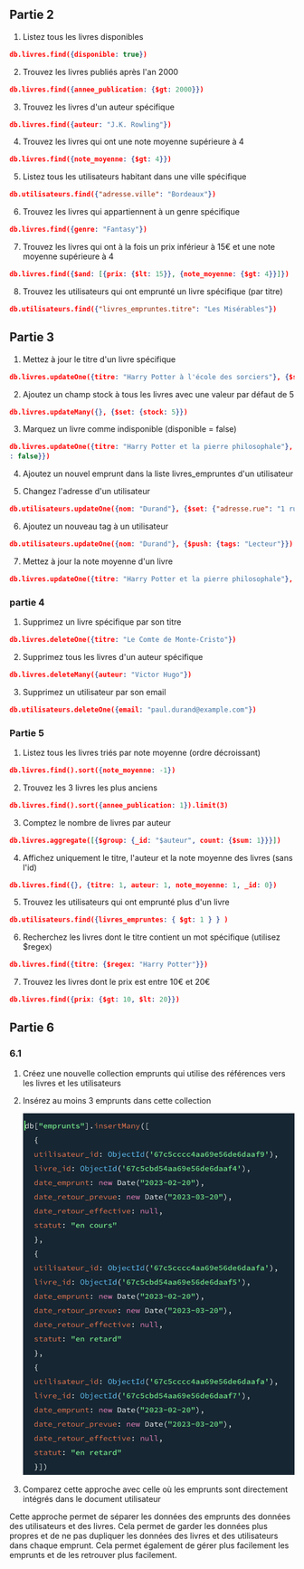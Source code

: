 ## Partie 2

1. Listez tous les livres disponibles 
```json
db.livres.find({disponible: true})
```

2. Trouvez les livres publiés après l'an 2000
```json
db.livres.find({annee_publication: {$gt: 2000}})
```

3. Trouvez les livres d'un auteur spécifique
```json
db.livres.find({auteur: "J.K. Rowling"})
```

4. Trouvez les livres qui ont une note moyenne supérieure à 4
```json
db.livres.find({note_moyenne: {$gt: 4}})
```

5. Listez tous les utilisateurs habitant dans une ville spécifique
```json
db.utilisateurs.find({"adresse.ville": "Bordeaux"})
```

6. Trouvez les livres qui appartiennent à un genre spécifique
```json
db.livres.find({genre: "Fantasy"})
```

7. Trouvez les livres qui ont à la fois un prix inférieur à 15€ et une note moyenne supérieure à 4
```json
db.livres.find({$and: [{prix: {$lt: 15}}, {note_moyenne: {$gt: 4}}]})
```

8. Trouvez les utilisateurs qui ont emprunté un livre spécifique (par titre)
```json
db.utilisateurs.find({"livres_empruntes.titre": "Les Misérables"})
```

## Partie 3

1. Mettez à jour le titre d'un livre spécifique
```json
db.livres.updateOne({titre: "Harry Potter à l'école des sorciers"}, {$set: {titre: "Harry Potter et la pierre philosophale"}})
``` 

2. Ajoutez un champ stock à tous les livres avec une valeur par défaut de 5
```json
db.livres.updateMany({}, {$set: {stock: 5}})
```

3. Marquez un livre comme indisponible (disponible = false)
```json 
db.livres.updateOne({titre: "Harry Potter et la pierre philosophale"}, {$set: {disponible
: false}})
```

4. Ajoutez un nouvel emprunt dans la liste livres_empruntes d'un utilisateur

5. Changez l'adresse d'un utilisateur
```json
db.utilisateurs.updateOne({nom: "Durand"}, {$set: {"adresse.rue": "1 rue de la Paix"}})
```

6. Ajoutez un nouveau tag à un utilisateur
```json
db.utilisateurs.updateOne({nom: "Durand"}, {$push: {tags: "Lecteur"}})
```

7. Mettez à jour la note moyenne d'un livre
```json
db.livres.updateOne({titre: "Harry Potter et la pierre philosophale"}, {$set: {note_moyenne: 4.5}})
```

### partie 4

1. Supprimez un livre spécifique par son titre
```json
db.livres.deleteOne({titre: "Le Comte de Monte-Cristo"})
```
2. Supprimez tous les livres d'un auteur spécifique
```json
db.livres.deleteMany({auteur: "Victor Hugo"})
```
3. Supprimez un utilisateur par son email
```json
db.utilisateurs.deleteOne({email: "paul.durand@example.com"})
```


### Partie 5

1. Listez tous les livres triés par note moyenne (ordre décroissant)
```json
db.livres.find().sort({note_moyenne: -1})
```
2. Trouvez les 3 livres les plus anciens
```json
db.livres.find().sort({annee_publication: 1}).limit(3)
```
3. Comptez le nombre de livres par auteur
```json
db.livres.aggregate([{$group: {_id: "$auteur", count: {$sum: 1}}}])
```
4. Affichez uniquement le titre, l'auteur et la note moyenne des livres (sans l'id)
```json
db.livres.find({}, {titre: 1, auteur: 1, note_moyenne: 1, _id: 0})
```
5. Trouvez les utilisateurs qui ont emprunté plus d'un livre
```json
db.utilisateurs.find({livres_empruntes: { $gt: 1 } } )
```
6. Recherchez les livres dont le titre contient un mot spécifique (utilisez $regex)
```json
db.livres.find({titre: {$regex: "Harry Potter"}})
```
7. Trouvez les livres dont le prix est entre 10€ et 20€
```json
db.livres.find({prix: {$gt: 10, $lt: 20}})
```


## Partie 6

### 6.1

1. Créez une nouvelle collection emprunts qui utilise des références vers les livres et les utilisateurs
2. Insérez au moins 3 emprunts dans cette collection

    ![ajout collection](image/image4.png)

3. Comparez cette approche avec celle où les emprunts sont directement intégrés dans le document utilisateur
 
Cette approche permet de séparer les données des emprunts des données des utilisateurs et des livres. Cela permet de garder les données plus propres et de ne pas dupliquer les données des livres et des utilisateurs dans chaque emprunt. Cela permet également de gérer plus facilement les emprunts et de les retrouver plus facilement.